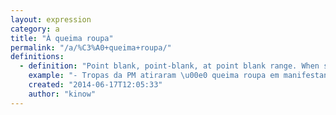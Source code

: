 ```yaml
---
layout: expression
category: a
title: "À queima roupa"
permalink: "/a/%C3%A0+queima+roupa/"
definitions:
  - definition: "Point blank, point-blank, at point blank range. When something is shot at a short distance."
    example: "- Tropas da PM atiraram \u00e0 queima roupa em manifestantes"
    created: "2014-06-17T12:05:33"
    author: "kinow"
---
```

